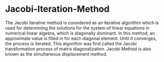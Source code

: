 # Jacobi-Iteration-Method
The Jacobi iterative method is considered as an iterative algorithm which is used for determining the solutions for the system of linear equations in numerical linear algebra, which is diagonally dominant. In this method, an approximate value is filled in for each diagonal element. Until it converges, the process is iterated. This algorithm was first called the Jacobi transformation process of matrix diagonalization. Jacobi Method is also known as the simultaneous displacement method.
